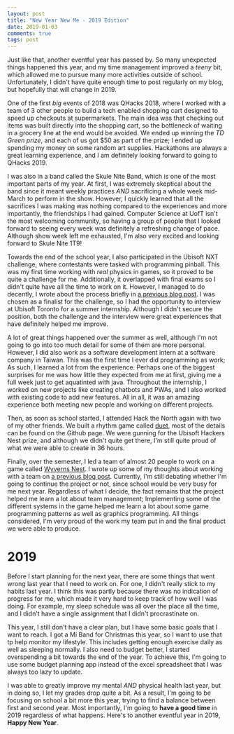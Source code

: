 ```yaml
---
layout: post
title: "New Year New Me - 2019 Edition"
date: 2019-01-03
comments: true
tags: post
---
```


Just like that, another eventful year has passed by. So many unexpected things happened this year, and my time management improved a *teeny* bit, which allowed me to pursue many more activities outside of school. Unfortunately, I didn't have quite enough time to post regularly on my blog, but hopefully that will change in 2019.

One of the first *big* events of 2018 was QHacks 2018, where I worked with a team of 3 other people to build a tech enabled shopping cart designed to speed up checkouts at supermarkets. The main idea was that checking out items was built directly into the shopping cart, so the bottleneck of waiting in a grocery line at the end would be avoided. We ended up winning the *TD Green prize*, and each of us got $50 as part of the prize; I ended up spending my money on some random art supplies. Hackathons are always a great learning experience, and I am definitely looking forward to going to QHacks 2019.

I was also in a band called the Skule Nite Band, which is one of the most important parts of my year. At first, I was extremely skeptical about the band since it meant weekly practices *AND* sacrificing a whole week mid-March to perform in the show. However, I quickly learned that all the sacrifices I was making was nothing compared to the experiences and more importantly, the friendships I had gained. Computer Science at UofT isn't the most welcoming community, so having a group of people that I looked forward to seeing every week was definitely a refreshing change of pace. Although show week left me exhausted, I'm also very excited and looking forward to Skule Nite 1T9!

Towards the end of the school year, I also participated in the Ubisoft NXT challenge, where contestants were tasked with programming pinball. This was my first time working with *real* physics in games, so it proved to be quite a challenge for me. Additionally, it overlapped with final exams so I didn't quite have all the time to work on it. However, I managed to do decently, I wrote about the process briefly in [a previous blog post](http://quichi.me/blog/2018/04/22/building-a-custom-physics-engine). I was chosen as a finalist for the challenge, so I had the opportunity to interview at Ubisoft Toronto for a summer internship. Although I didn't secure the position, both the challenge and the interview were great experiences that have definitely helped me improve.

A lot of great things happened over the summer as well, although I'm not going to go into too much detail for some of them are more personal. However, I did also work as a software development intern at a software company in Taiwan. This was the first time I ever did programming as work; As such, I learned a lot from the experience. Perhaps one of the biggest surprises for me was how little they expected from me at first, giving me a full week just to get aquatinted with java. Throughout the internship, I worked on new projects like creating chatbots and PWAs, and I also worked with existing code to add new features. All in all, it was an amazing experience both meeting new people and working on different projects.

Then, as soon as school started, I attended Hack the North again with two of my other friends. We built a rhythm game called [duet](https://github.com/darren-moore/duet), most of the details can be found on the Github page. We were gunning for the Ubisoft Hackers Nest prize, and although we didn't quite get there, I'm still quite proud of what we were able to create in 36 hours.

Finally, over the semester, I led a team of almost 20 people to work on a game called [Wyverns Nest](https://quichi.itch.io/wyverns-nest). I wrote up some of my thoughts about working with a team on [a previous blog post](http://quichi.me/blog/2018/12/20/wyverns-nest-postmortem). Currently, I'm still debating whether I'm going to continue the project or not, since school would be very busy for me next year. Regardless of what I decide, the fact remains that the project helped me learn a lot about team management; Implementing some of the different systems in the game helped me learn a lot about some game programming patterns as well as graphics programming. All things considered, I'm very proud of the work my team put in and the final product we were able to produce.

# 2019

Before I start planning for the next year, there are some things that went wrong last year that I need to work on. For one, I didn't really stick to my habits last year. I think this was partly because there was no indication of progress for me, which made it very hard to keep track of how well I was doing. For example, my sleep schedule was all over the place all the time, and I didn't have a single assignment that I didn't procrastinate on.

This year, I still don't have a clear plan, but I have some basic goals that I want to reach. I got a Mi Band for Christmas this year, so I want to use that tp help monitor my lifestyle. This includes getting enough exercise daily as well as sleeping normally. I also need to budget better, I started overspending a bit towards the end of the year. To achieve this, I'm going to use some budget planning app instead of the excel spreadsheet that I was always too lazy to update.

I was able to greatly improve my mental *AND* physical health last year, but in doing so, I let my grades drop quite a bit. As a result, I'm going to be focusing on school a bit more this year, trying to find a balance between first and second year. Most importantly, I'm going to **have a good time** in 2019 regardless of what happens. Here's to another eventful year in 2019, **Happy New Year**.